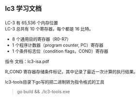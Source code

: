 ## lc3 学习文档

### 
LC-3 有 65,536 个内存位置  
LC-3 总共有 10 个寄存器，每个都是 16 比特。  

- 8 个通用目的寄存器（R0-R7）
- 1 个程序计数器（program counter, PC）寄存器
- 1 个条件标志位（condition flags，COND）寄存器

指令
文档：lc3-isa.pdf  

R_COND 寄存器存储条件标记，其中记录了最近一次计算的执行结果。

lc3-tools目录下go写的把二进制转为指令格式的工具
> go build && ./lc3-tools.exe
> 